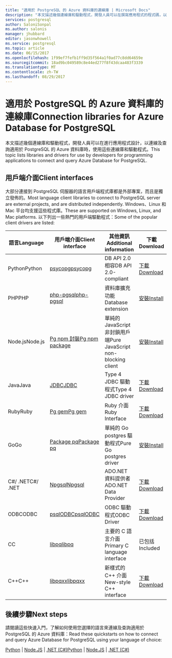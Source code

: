 ```yaml
---
title: "適用於 PostgreSQL 的 Azure 資料庫的連線庫 | Microsoft Docs"
description: "本文描述幾個連線庫和驅動程式，開發人員可以在撰寫應用程式的程式碼，以連線及查詢適用於 PostgreSQL 的 Azure 資料庫時，使用這些連線庫和驅動程式。"
services: postgresql
author: SaloniSonpal
ms.author: salonis
manager: jhubbard
editor: jasonwhowell
ms.service: postgresql
ms.topic: article
ms.date: 06/15/2017
ms.openlocfilehash: 1f99ef7fefb1ff9d35f564a1f0ad77c8dd64659e
ms.sourcegitcommit: 18ad9bc049589c8e44ed277f8f43dcaa483f3339
ms.translationtype: MT
ms.contentlocale: zh-TW
ms.lasthandoff: 08/29/2017
---
```

# <a name="connection-libraries-for-azure-database-for-postgresql"></a><span data-ttu-id="ee33d-103">適用於 PostgreSQL 的 Azure 資料庫的連線庫</span><span class="sxs-lookup"><span data-stu-id="ee33d-103">Connection libraries for Azure Database for PostgreSQL</span></span>
<span data-ttu-id="ee33d-104">本文描述幾個連線庫和驅動程式，開發人員可以在進行應用程式設計，以連線及查詢適用於 PostgreSQL 的 Azure 資料庫時，使用這些連線庫和驅動程式。</span><span class="sxs-lookup"><span data-stu-id="ee33d-104">This topic lists libraries and drivers for use by developers for programming applications to connect and query Azure Database for PostgreSQL.</span></span>

## <a name="client-interfaces"></a><span data-ttu-id="ee33d-105">用戶端介面</span><span class="sxs-lookup"><span data-stu-id="ee33d-105">Client interfaces</span></span>
<span data-ttu-id="ee33d-106">大部分連接到 PostgreSQL 伺服器的語言用戶端程式庫都是外部專案，而且是獨立發佈的。</span><span class="sxs-lookup"><span data-stu-id="ee33d-106">Most language client libraries to connect to PostgreSQL server are external projects, and are distributed independently.</span></span> <span data-ttu-id="ee33d-107">Windows、Linux 和 Mac 平台均支援這些程式庫。</span><span class="sxs-lookup"><span data-stu-id="ee33d-107">These are supported on Windows, Linux, and Mac platforms.</span></span> <span data-ttu-id="ee33d-108">以下列出一些熱門的用戶端驅動程式：</span><span class="sxs-lookup"><span data-stu-id="ee33d-108">Some of the popular client drivers are listed:</span></span>

| <span data-ttu-id="ee33d-109">**語言**</span><span class="sxs-lookup"><span data-stu-id="ee33d-109">**Language**</span></span> | <span data-ttu-id="ee33d-110">**用戶端介面**</span><span class="sxs-lookup"><span data-stu-id="ee33d-110">**Client interface**</span></span> | <span data-ttu-id="ee33d-111">**其他資訊**</span><span class="sxs-lookup"><span data-stu-id="ee33d-111">**Additional information**</span></span> | <span data-ttu-id="ee33d-112">**下載**</span><span class="sxs-lookup"><span data-stu-id="ee33d-112">**Download**</span></span> |
|--------------|----------------------------------------------------------------|-------------------------------------|--------------------------------------------------------------------|
| <span data-ttu-id="ee33d-113">Python</span><span class="sxs-lookup"><span data-stu-id="ee33d-113">Python</span></span> | [<span data-ttu-id="ee33d-114">psycopg</span><span class="sxs-lookup"><span data-stu-id="ee33d-114">psycopg</span></span>](http://initd.org/psycopg/) | <span data-ttu-id="ee33d-115">DB API 2.0 相容</span><span class="sxs-lookup"><span data-stu-id="ee33d-115">DB API 2.0-compliant</span></span> | [<span data-ttu-id="ee33d-116">下載</span><span class="sxs-lookup"><span data-stu-id="ee33d-116">Download</span></span>](http://initd.org/psycopg/download/) |
| <span data-ttu-id="ee33d-117">PHP</span><span class="sxs-lookup"><span data-stu-id="ee33d-117">PHP</span></span> | [<span data-ttu-id="ee33d-118">php-pgsql</span><span class="sxs-lookup"><span data-stu-id="ee33d-118">php-pgsql</span></span>](https://php.net/manual/en/book.pgsql.php) | <span data-ttu-id="ee33d-119">資料庫擴充功能</span><span class="sxs-lookup"><span data-stu-id="ee33d-119">Database extension</span></span> | [<span data-ttu-id="ee33d-120">安裝</span><span class="sxs-lookup"><span data-stu-id="ee33d-120">Install</span></span>](https://secure.php.net/manual/en/pgsql.installation.php) |
| <span data-ttu-id="ee33d-121">Node.js</span><span class="sxs-lookup"><span data-stu-id="ee33d-121">Node.js</span></span> | [<span data-ttu-id="ee33d-122">Pg npm 封裝</span><span class="sxs-lookup"><span data-stu-id="ee33d-122">Pg npm package</span></span>](https://www.npmjs.com/package/pg) | <span data-ttu-id="ee33d-123">單純的 JavaScript 非封鎖用戶端</span><span class="sxs-lookup"><span data-stu-id="ee33d-123">Pure JavaScript non-blocking client</span></span> | [<span data-ttu-id="ee33d-124">安裝</span><span class="sxs-lookup"><span data-stu-id="ee33d-124">Install</span></span>](https://www.npmjs.com/package/pg) |
| <span data-ttu-id="ee33d-125">Java</span><span class="sxs-lookup"><span data-stu-id="ee33d-125">Java</span></span> | [<span data-ttu-id="ee33d-126">JDBC</span><span class="sxs-lookup"><span data-stu-id="ee33d-126">JDBC</span></span>](http://jdbc.postgresql.org/) | <span data-ttu-id="ee33d-127">Type 4 JDBC 驅動程式</span><span class="sxs-lookup"><span data-stu-id="ee33d-127">Type 4 JDBC driver</span></span> | [<span data-ttu-id="ee33d-128">下載</span><span class="sxs-lookup"><span data-stu-id="ee33d-128">Download</span></span>](https://jdbc.postgresql.org/download.html)  |
| <span data-ttu-id="ee33d-129">Ruby</span><span class="sxs-lookup"><span data-stu-id="ee33d-129">Ruby</span></span> | [<span data-ttu-id="ee33d-130">Pg gem</span><span class="sxs-lookup"><span data-stu-id="ee33d-130">Pg gem</span></span>](https://deveiate.org/code/pg/) | <span data-ttu-id="ee33d-131">Ruby 介面</span><span class="sxs-lookup"><span data-stu-id="ee33d-131">Ruby Interface</span></span> | [<span data-ttu-id="ee33d-132">下載</span><span class="sxs-lookup"><span data-stu-id="ee33d-132">Download</span></span>](https://rubygems.org/downloads/pg-0.20.0.gem) |
| <span data-ttu-id="ee33d-133">Go</span><span class="sxs-lookup"><span data-stu-id="ee33d-133">Go</span></span> | [<span data-ttu-id="ee33d-134">Package pq</span><span class="sxs-lookup"><span data-stu-id="ee33d-134">Package pq</span></span>](https://godoc.org/github.com/lib/pq) | <span data-ttu-id="ee33d-135">單純的 Go postgres 驅動程式</span><span class="sxs-lookup"><span data-stu-id="ee33d-135">Pure Go postgres driver</span></span> | [<span data-ttu-id="ee33d-136">安裝</span><span class="sxs-lookup"><span data-stu-id="ee33d-136">Install</span></span>](https://github.com/lib/pq/blob/master/README.md) |
| <span data-ttu-id="ee33d-137">C\#/ .NET</span><span class="sxs-lookup"><span data-stu-id="ee33d-137">C\#/ .NET</span></span> | [<span data-ttu-id="ee33d-138">Npgsql</span><span class="sxs-lookup"><span data-stu-id="ee33d-138">Npgsql</span></span>](http://www.npgsql.org/) | <span data-ttu-id="ee33d-139">ADO.NET 資料提供者</span><span class="sxs-lookup"><span data-stu-id="ee33d-139">ADO.NET Data Provider</span></span> | [<span data-ttu-id="ee33d-140">下載</span><span class="sxs-lookup"><span data-stu-id="ee33d-140">Download</span></span>](https://www.microsoft.com/net/) |
| <span data-ttu-id="ee33d-141">ODBC</span><span class="sxs-lookup"><span data-stu-id="ee33d-141">ODBC</span></span> | [<span data-ttu-id="ee33d-142">psqlODBC</span><span class="sxs-lookup"><span data-stu-id="ee33d-142">psqlODBC</span></span>](https://odbc.postgresql.org/) | <span data-ttu-id="ee33d-143">ODBC 驅動程式</span><span class="sxs-lookup"><span data-stu-id="ee33d-143">ODBC Driver</span></span> | [<span data-ttu-id="ee33d-144">下載</span><span class="sxs-lookup"><span data-stu-id="ee33d-144">Download</span></span>](http://www.postgresql.org/ftp/odbc/versions/) |
| <span data-ttu-id="ee33d-145">C</span><span class="sxs-lookup"><span data-stu-id="ee33d-145">C</span></span> | [<span data-ttu-id="ee33d-146">libpq</span><span class="sxs-lookup"><span data-stu-id="ee33d-146">libpq</span></span>](https://www.postgresql.org/docs/9.6/static/libpq.html) | <span data-ttu-id="ee33d-147">主要的 C 語言介面</span><span class="sxs-lookup"><span data-stu-id="ee33d-147">Primary C language interface</span></span> | <span data-ttu-id="ee33d-148">已包括</span><span class="sxs-lookup"><span data-stu-id="ee33d-148">Included</span></span> |
| <span data-ttu-id="ee33d-149">C++</span><span class="sxs-lookup"><span data-stu-id="ee33d-149">C++</span></span> | [<span data-ttu-id="ee33d-150">libpqxx</span><span class="sxs-lookup"><span data-stu-id="ee33d-150">libpqxx</span></span>](http://pqxx.org/) | <span data-ttu-id="ee33d-151">新樣式的 C++ 介面</span><span class="sxs-lookup"><span data-stu-id="ee33d-151">New-style C++ interface</span></span> | [<span data-ttu-id="ee33d-152">下載</span><span class="sxs-lookup"><span data-stu-id="ee33d-152">Download</span></span>](http://pqxx.org/download/software/) |

## <a name="next-steps"></a><span data-ttu-id="ee33d-153">後續步驟</span><span class="sxs-lookup"><span data-stu-id="ee33d-153">Next steps</span></span>
<span data-ttu-id="ee33d-154">請閱讀這些快速入門，了解如何使用您選擇的語言來連線及查詢適用於 PostgreSQL 的 Azure 資料庫：</span><span class="sxs-lookup"><span data-stu-id="ee33d-154">Read these quickstarts on how to connect and query Azure Database for PostgreSQL using your language of choice:</span></span>

<span data-ttu-id="ee33d-155">[Python](./connect-python.md) | [Node.JS](./connect-nodejs.md) | [.NET (C#)](./connect-csharp.md)</span><span class="sxs-lookup"><span data-stu-id="ee33d-155">[Python](./connect-python.md) | [Node.JS](./connect-nodejs.md) | [.NET (C#)](./connect-csharp.md)</span></span>
